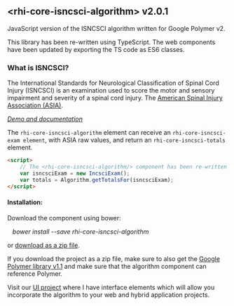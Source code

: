 ## &lt;rhi-core-isncsci-algorithm&gt; v2.0.1

JavaScript version of the ISNCSCI algorithm written for Google Polymer v2.

This library has been re-written using TypeScript.
The web components have been updated by exporting the TS code as ES6 classes.

### What is ISNCSCI?
The International Standards for Neurological Classification of Spinal Cord Injury (ISNCSCI) is an examination used to score the motor and sensory impairment and severity of a spinal cord injury. The [American Spinal Injury Association (ASIA)](http://www.asia-spinalinjury.org/).

_[Demo and documentation](http://isncscialgorithm.azurewebsites.net/SourceCode)_

The `rhi-core-isncsci-algorithm` element can receive an `rhi-core-isncsci-exam element`,
with ASIA raw values, and return an `rhi-core-isncsci-totals` element.

```html
<script>
    // The <rhi-core-isncsci-algorithm/> component has been re-written as an ES6 class.
    var isncsciExam = new IncsciExam();
    var totals = Algorithm.getTotalsFor(isncsciExam);
</script>
```

#### Installation:
Download the component using bower:

&nbsp;&nbsp;&nbsp;_bower install --save rhi-core-isncsci-algorithm_

or [download as a zip file](https://github.com/rick-hansen-institute/rhi-core-isncsci-algorithm/archive/master.zip).


If you download the project as a zip file, make sure to also get the
[Google Polymer library v1.1](https://github.com/Polymer/polymer/archive/v2.3.0.zip)
and make sure that the algorithm component can reference Polymer.


Visit our [UI project](https://github.com/rick-hansen-institute/rhi-ui-isncsci) where I
have interface elements which will allow you incorporate the algorithm to your
web and hybrid application projects.